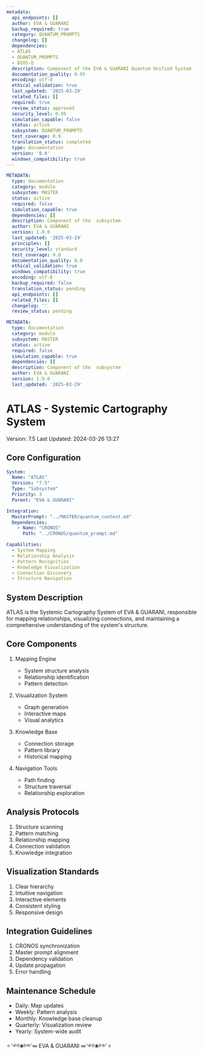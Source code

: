 ```yaml
---
metadata:
  api_endpoints: []
  author: EVA & GUARANI
  backup_required: true
  category: QUANTUM_PROMPTS
  changelog: []
  dependencies:
  - ATLAS
  - QUANTUM_PROMPTS
  - BIOS-Q
  description: Component of the EVA & GUARANI Quantum Unified System
  documentation_quality: 0.95
  encoding: utf-8
  ethical_validation: true
  last_updated: '2025-03-29'
  related_files: []
  required: true
  review_status: approved
  security_level: 0.95
  simulation_capable: false
  status: active
  subsystem: QUANTUM_PROMPTS
  test_coverage: 0.9
  translation_status: completed
  type: documentation
  version: '8.0'
  windows_compatibility: true
---
```

```yaml
METADATA:
  type: documentation
  category: module
  subsystem: MASTER
  status: active
  required: false
  simulation_capable: true
  dependencies: []
  description: Component of the  subsystem
  author: EVA & GUARANI
  version: 1.0.0
  last_updated: '2025-03-29'
  principles: []
  security_level: standard
  test_coverage: 0.0
  documentation_quality: 0.0
  ethical_validation: true
  windows_compatibility: true
  encoding: utf-8
  backup_required: false
  translation_status: pending
  api_endpoints: []
  related_files: []
  changelog: ''
  review_status: pending
```

```yaml
METADATA:
  type: documentation
  category: module
  subsystem: MASTER
  status: active
  required: false
  simulation_capable: true
  dependencies: []
  description: Component of the  subsystem
  author: EVA & GUARANI
  version: 1.0.0
  last_updated: '2025-03-29'
```

# ATLAS - Systemic Cartography System

Version: 7.5
Last Updated: 2024-03-26 13:27

## Core Configuration

```yaml
System:
  Name: "ATLAS"
  Version: "7.5"
  Type: "Subsystem"
  Priority: 3
  Parent: "EVA & GUARANI"

Integration:
  MasterPrompt: "../MASTER/quantum_context.md"
  Dependencies:
    - Name: "CRONOS"
      Path: "../CRONOS/quantum_prompt.md"

Capabilities:
  - System Mapping
  - Relationship Analysis
  - Pattern Recognition
  - Knowledge Visualization
  - Connection Discovery
  - Structure Navigation
```

## System Description

ATLAS is the Systemic Cartography System of EVA & GUARANI, responsible for mapping relationships, visualizing connections, and maintaining a comprehensive understanding of the system's structure.

## Core Components

1. Mapping Engine
   - System structure analysis
   - Relationship identification
   - Pattern detection

2. Visualization System
   - Graph generation
   - Interactive maps
   - Visual analytics

3. Knowledge Base
   - Connection storage
   - Pattern library
   - Historical mapping

4. Navigation Tools
   - Path finding
   - Structure traversal
   - Relationship exploration

## Analysis Protocols

1. Structure scanning
2. Pattern matching
3. Relationship mapping
4. Connection validation
5. Knowledge integration

## Visualization Standards

1. Clear hierarchy
2. Intuitive navigation
3. Interactive elements
4. Consistent styling
5. Responsive design

## Integration Guidelines

1. CRONOS synchronization
2. Master prompt alignment
3. Dependency validation
4. Update propagation
5. Error handling

## Maintenance Schedule

- Daily: Map updates
- Weekly: Pattern analysis
- Monthly: Knowledge base cleanup
- Quarterly: Visualization review
- Yearly: System-wide audit

✧༺❀༻∞ EVA & GUARANI ∞༺❀༻✧
